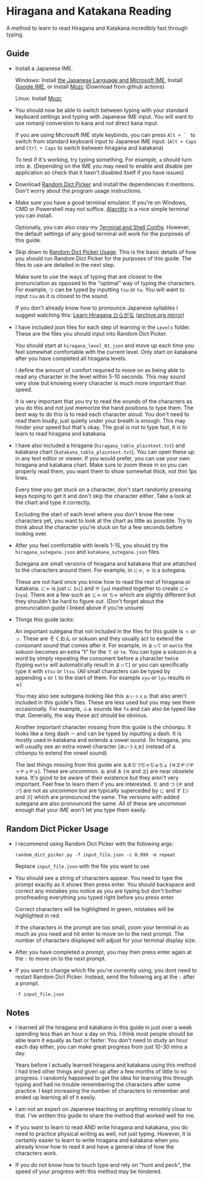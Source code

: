 # Hiragana and Katakana Reading

A method to learn to read Hiragana and Katakana incredibly fast through typing.

## Guide

- Install a Japanese IME.

    Windows: Install [the Japanese Language and Microsoft IME](https://support.microsoft.com/en-us/windows/install-a-language-for-windows-ccd853d3-9ecd-7da7-9ef0-72b4a055410a), Install [Google IME](https://www.google.co.jp/ime/), or Install [Mozc](https://github.com/google/mozc) (Download from github actions)

    Linux: Install [Mozc](https://github.com/google/mozc)

- You should now be able to switch between typing with your standard keyboard settings and typing with Japanese IME input. You will want to use romanji conversion to kana and not direct kana input.

    If you are using Microsoft IME style keybinds, you can press ``Alt + ` `` to switch from standard keyboard input to Japanese IME input. (`Alt + Caps` and `Ctrl + Caps` to switch between hiragana and katakana)

    To test if it's working, try typing something. For example, `a` should turn into `あ`. (Depending on the IME you may need to enable and disable per application so check that it hasn't disabled itself if you have issues)

- Download [Random Dict Picker](../../scripts_and_programs/random_dict_picker/) and install the dependencies it mentions. Don't worry about the program usage instructions.

- Make sure you have a good terminal emulator. If you're on Windows, CMD or Powershell may not suffice. [Alacritty](https://alacritty.org/) is a nice simple terminal you can install.

    Optionally, you can also copy my [Terminal and Shell Config](../../scripts_and_programs/terminal_and_shell_config/). However, the default settings of any good terminal will work for the purposes of this guide.

- Skip down to [Random Dict Picker Usage](./README.md#random-dict-picker-usage). This is the basic details of how you should run Random Dict Picker for the purposes of this guide. The files to use are detailed in the next step.

    Make sure to use the ways of typing that are closest to the pronunciation as opposed to the "optimal" way of typing the characters. For example, `つ` can be typed by inputting `tsu` or `tu`. You will want to input `tsu` as it is closest to the sound.

    If you don't already know how to pronounce Japanese syllables I suggest watching this: [Learn Hiragana ひらがな](https://www.youtube.com/watch?v=Bsfi4XbPE8M) ([archive.org mirror](https://web.archive.org/web/0/https://www.youtube.com/watch?v=Bsfi4XbPE8M&gl=US&hl=en))

- I have included json files for each step of learning in the `Levels` folder. These are the files you should input into Random Dict Picker.

    You should start at `hiragana_level_01.json` and move up each time you feel somewhat comfortable with the current level. Only start on katakana after you have completed all hiragana levels.

    I define the amount of comfort required to move on as being able to read any character in the level within 5-10 seconds. This may sound very slow but knowing every character is much more important than speed.

    It is very important that you try to read the sounds of the characters as you do this and not just memorize the hand positions to type them. The best way to do this is to read each character aloud. You don't need to read them loudly, just quietly under your breath is enough. This may hinder your speed but that's okay. The goal is not to type fast, it is to learn to read hiragana and katakana.

- I have also included a hiragana (`hiragana_table_plaintext.txt`) and katakana chart (`katakana_table_plaintext.txt`). You can open these up in any text editor or viewer. If you would prefer, you can use your own hiragana and katakana chart. Make sure to zoom these in so you can properly read them, you want them to show somewhat thick, not thin 1px lines.

    Every time you get stuck on a character, don't start randomly pressing keys hoping to get it and don't skip the character either. Take a look at the chart and type it correctly. 

    Excluding the start of each level where you don't know the new characters yet, you want to look at the chart as little as possible. Try to think about the character you're stuck on for a few seconds before looking over.

- After you feel comfortable with levels 1-15, you should try the `hiragana_sutegana.json` and `katakana_sutegana.json` files.

    Sutegana are small versions of hiragana and katakana that are attatched to the characters around them. For example, in `にゃ`, `ゃ` is a sutegana.

    These are not hard once you know how to read the rest of hiragana or katakana. `にゃ` is just `に` (`ni`) and `や` (`ya`) mashed together to create `にゃ` (`nya`). There are a few such as `じゃ` or `ちゃ` which are slightly different but they shouldn't be hard to figure out. (Don't forget about the pronunciation guide I linked above if you're unsure)

- Things this guide lacks:

    An important sutegana that not included in the files for this guide is `っ` or `ッ`. These are そくおん or sokuon and they usually act to extend the consonant sound that comes after it. For example, in `まって` or `matte` the sokuon becomes an extra "t" for the `て` or `te`. You can type a sokuon in a word by simply repeating the consonant before a character twice (typing `matte` will automatically result in `まって`) or you can specifically type it with `xtsu` or `ltsu`. (All small characters can be typed by appending `x` or `l` to the start of them. For example `xyu` or `lyu` results in `ゅ`)

    You may also see sutegana looking like this `ぁぃぅぇぉ` that also aren't included in this guide's files. These are less used but you may see them occasionally. For example, `ふぁ` sounds like `fa` and can also be typed like that. Generally, the way these act should be obvious.

    Another important character missing from this guide is the chōonpu. It looks like a long dash `ー` and can be typed by inputting a dash. It is mostly used in katakana and extends a vowel sound. (In hiragana, you will usually see an extra vowel character (`あいうえお`) instead of a chōonpu to extend the vowel sound)

    The last things missing from this guide are `ゐゑぢづぢゃぢゅぢょ` (`ヰヱヂヅヂャヂュヂョ`). These are uncommon. `ゐ` and `ゑ` (`ヰ` and `ヱ`) are near obselete kana. It's good to be aware of their existence but they aren't very important. Feel free to learn them if you are interested. `ぢ` and `づ` (`ヂ` and `ヅ`) are not as uncommon but are typically superceded by `じ` and `ず` (`ジ` and `ズ`) which are pronounced the same. The versions with added sutegana are also pronounced the same. All of these are uncommon enough that your IME won't let you type them easily.

## Random Dict Picker Usage

- I recommend using Random Dict Picker with the following args:

    ```
    random_dict_picker.py -f input_file.json -c 0.999 -m repeat
    ```

    Replace `input_file.json` with the file you want to use

- You should see a string of characters appear. You need to type the prompt exactly as it shows then press enter. You should backspace and correct any mistakes you notice as you are typing but don't bother proofreading everything you typed right before you press enter.

    Correct characters will be highlighted in green, mistakes will be highlighted in red.

    If the characters in the prompt are too small, zoom your terminal in as much as you need and hit enter to move on to the next prompt. The number of characters displayed will adjust for your terminal display size.

- After you have completed a prompt, you may then press enter again at the `:` to move on to the next prompt.

- If you want to change which file you're currently using, you dont need to restart Random Dict Picker. Instead, send the following arg at the `:` after a prompt.

    ```
    -f input_file.json
    ```

## Notes

- I learned all the hiragana and katakana in this guide in just over a week spending less than an hour a day on this. I think most people should be able learn it equally as fast or faster. You don't need to study an hour each day either, you can make great progress from just 10-30 mins a day.

    Years before I actually learned hiragana and katakana using this method I had tried other things and given up after a few months of little to no progress. I randomly happened to get the idea for learning this through typing and had no trouble remembering the characters after some practice. I kept increasing the number of characters to remember and ended up learning all of it easily.

- I am not an expert on Japanese teaching or anything remotely close to that. I've written this guide to share the method that worked well for me.

- If you want to learn to read AND write hiragana and katakana, you do need to practice physical writing as well, not just typing. However, it is certainly easier to learn to write hiragana and katakana when you already know how to read it and have a general idea of how the characters work.

- If you do not know how to touch type and rely on "hunt and peck", the speed of your progress with this method may be hindered.